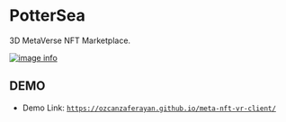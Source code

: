 # PotterSea

3D MetaVerse NFT Marketplace.

[![image info](https://raw.githubusercontent.com/dogukanzorlu/PotterSea/main/pottersea_youtube.png?token=AAKD644ZEQNBWVOL35TWCQDBX4UIA)](https://www.youtube.com/watch?v=GKQ1u-M0J6o)

## DEMO

- Demo Link: [`https://ozcanzaferayan.github.io/meta-nft-vr-client/`](https://ozcanzaferayan.github.io/meta-nft-vr-client)  

